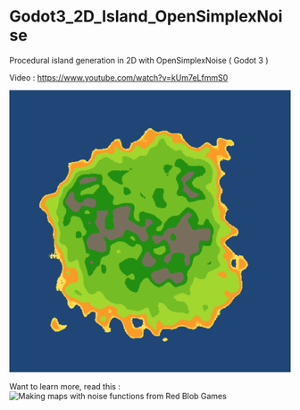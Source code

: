 # Godot3_2D_Island_OpenSimplexNoise
Procedural island generation in 2D with OpenSimplexNoise ( Godot 3 )

Video : https://www.youtube.com/watch?v=kUm7eLfmmS0

![icon](icon.png)

Want to learn more, read this :  ![Making maps with noise functions  from Red Blob Games](https://www.redblobgames.com/maps/terrain-from-noise/)
